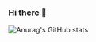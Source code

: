 ### Hi there 👋

![Anurag's GitHub stats](https://github-readme-stats.vercel.app/api?username=NandoFilter&theme=tokyonight&show_icons=true)
